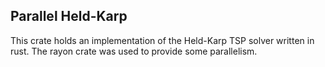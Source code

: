 ## Parallel Held-Karp

This crate holds an implementation of the Held-Karp TSP solver written in rust. The rayon crate was used to provide some parallelism.
